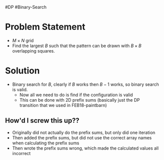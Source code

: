 #DP #Binary-Search 
# Problem Statement
- $M \times N$ grid
- Find the largest $B$ such that the pattern can be drawn with $B \times B$ overlapping squares.
# Solution
- Binary search for $B$, clearly if $B$ works then $B-1$ works, so binary search is valid.
	- Now all we need to do is find if the configuration is valid
	- This can be done with 2D prefix sums (basically just the DP transition that we used in FEB18-paintbarn)
## How'd I screw this up??
- Originally did not actually do the prefix sums, but only did one iteration
- Then added the prefix sums, but did not use the correct array names when calculating the prefix sums
- Then wrote the prefix sums wrong, which made the calculated values all incorrect